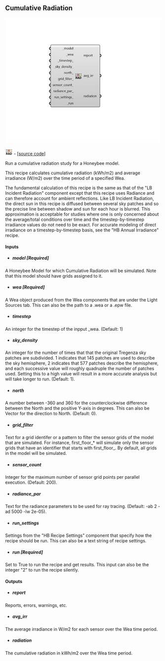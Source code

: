 ## Cumulative Radiation

![](../../images/components/Cumulative_Radiation.png)

![](../../images/icons/Cumulative_Radiation.png) - [[source code]](https://github.com/ladybug-tools/honeybee-grasshopper-radiance/blob/master/honeybee_grasshopper_radiance/src//HB%20Cumulative%20Radiation.py)


Run a cumulative radiation study for a Honeybee model. 

This recipe calculates cumulative radiation (kWh/m2) and average irradiance (W/m2) over the time period of a specified Wea. 

The fundamental calculation of this recipe is the same as that of the "LB Incident Radiation" component except that this recipe uses Radiance and can therefore account for ambient reflections. Like LB Incident Radiation, the direct sun in this recipe is diffused between several sky patches and so the precise line between shadow and sun for each hour is blurred. This approximation is acceptable for studies where one is only concerned about the average/total conditions over time and the timestep-by-timestep irradiance values do not need to be exact. For accurate modeling of direct irradiance on a timestep-by-timestep basis, see the "HB Annual Irradiance" recipe. 



#### Inputs
* ##### model [Required]
A Honeybee Model for which Cumulative Radiation will be simulated. Note that this model should have grids assigned to it. 
* ##### wea [Required]
A Wea object produced from the Wea components that are under the Light Sources tab. This can also be the path to a .wea or a .epw file. 
* ##### timestep 
An integer for the timestep of the inpput _wea. (Default: 1) 
* ##### sky_density 
An integer for the number of times that that the original Tregenza sky patches are subdivided. 1 indicates that 145 patches are used to describe the sky hemisphere, 2 indicates that 577 patches describe the hemisphere, and each successive value will roughly quadruple the number of patches used. Setting this to a high value will result in a more accurate analysis but will take longer to run. (Default: 1). 
* ##### north 
A number between -360 and 360 for the counterclockwise difference between the North and the positive Y-axis in degrees. This can also be Vector for the direction to North. (Default: 0). 
* ##### grid_filter 
Text for a grid identifer or a pattern to filter the sensor grids of the model that are simulated. For instance, first_floor_* will simulate only the sensor grids that have an identifier that starts with first_floor_. By default, all grids in the model will be simulated. 
* ##### sensor_count 
Integer for the maximum number of sensor grid points per parallel execution. (Default: 200). 
* ##### radiance_par 
Text for the radiance parameters to be used for ray tracing. (Default: -ab 2 -ad 5000 -lw 2e-05). 
* ##### run_settings 
Settings from the "HB Recipe Settings" component that specify how the recipe should be run. This can also be a text string of recipe settings. 
* ##### run [Required]
Set to True to run the recipe and get results. This input can also be the integer "2" to run the recipe silently. 

#### Outputs
* ##### report
Reports, errors, warnings, etc. 
* ##### avg_irr
The average irradiance in W/m2 for each sensor over the Wea time period. 
* ##### radiation
The cumulative radiation in kWh/m2 over the Wea time period. 